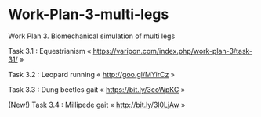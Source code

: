 # Work-Plan-3-multi-legs

Work Plan 3. Biomechanical simulation of multi legs

Task 3.1 : Equestrianism « https://varipon.com/index.php/work-plan-3/task-31/ »

Task 3.2 : Leopard running « http://goo.gl/MYirCz »

Task 3.3 : Dung beetles gait « https://bit.ly/3coWpKC »

(New!) Task 3.4 : Millipede gait « http://bit.ly/3l0LjAw »
